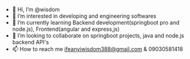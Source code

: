 - 👋 Hi, I’m @wisdom
- 👀 I’m interested in developing and engineering softwares
- 🌱 I’m currently learning Backend development(springboot pro and node.js), Frontend(angular and express,js)
- 💞️ I’m looking to collaborate on springboot projects, java and node.js backend  API's 
- 📫 How to reach me ifeanyiwisdom388@gmail.com & 09030581418

<!---
wisdom99/wisdom99 is a ✨ special ✨ repository because its `README.md` (this file) appears on your GitHub profile.
You can click the Preview link to take a look at your changes.
--->
